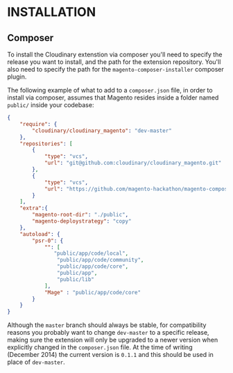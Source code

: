 # INSTALLATION

## Composer

To install the Cloudinary extenstion via composer you'll need to specify the release you want to install, and the path for the extension repository. You'll also need to specify the path for the `magento-composer-installer` composer plugin.

The following example of what to add to a `composer.json` file, in order to install via composer, assumes that Magento resides inside a folder named `public/` inside your codebase:

```JSON
{
    "require": {
        "cloudinary/cloudinary_magento": "dev-master"
    },
    "repositories": [
        {
            "type": "vcs",
            "url": "git@github.com:cloudinary/cloudinary_magento.git"
        },
        {
            "type": "vcs",
            "url": "https://github.com/magento-hackathon/magento-composer-installer"
        }
    ],
    "extra":{
        "magento-root-dir": "./public",
        "magento-deploystrategy": "copy"
    },
    "autoload": {
        "psr-0": {
            "": [
               "public/app/code/local",
                "public/app/code/community",
                "public/app/code/core",
                "public/app",
                "public/lib"
            ],
            "Mage" : "public/app/code/core"
        }
    }
}
```

Although the `master` branch should always be stable, for compatibility reasons you probably want to change `dev-master` to a specific release, making sure the extension will only be upgraded to a newer version when explicitly changed in the `composer.json` file.
At the time of writing (December 2014) the current version is `0.1.1` and this should be used in place of `dev-master`.

